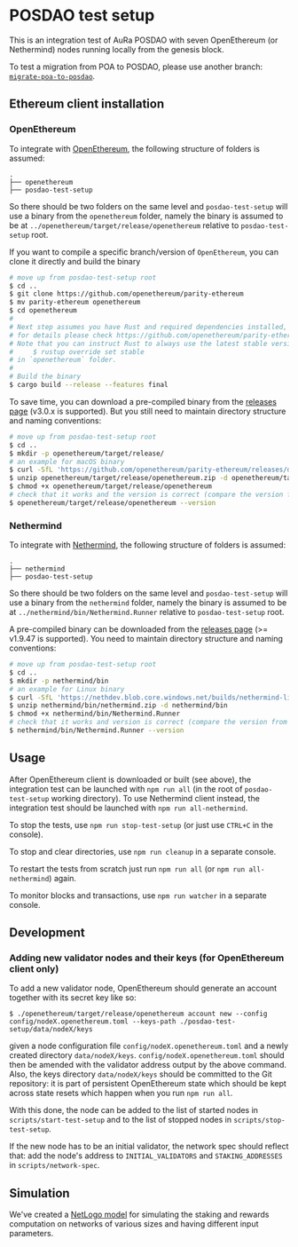 # POSDAO test setup

This is an integration test of AuRa POSDAO with seven OpenEthereum (or Nethermind) nodes running locally from the genesis block.

To test a migration from POA to POSDAO, please use another branch: [`migrate-poa-to-posdao`](https://github.com/poanetwork/posdao-test-setup/tree/migrate-poa-to-posdao#readme).


## Ethereum client installation

### OpenEthereum

To integrate with [OpenEthereum](https://github.com/openethereum/parity-ethereum), the following structure of folders is assumed:
```
.
├── openethereum
├── posdao-test-setup
```
So there should be two folders on the same level and `posdao-test-setup` will use a binary from the `openethereum` folder, namely the binary is assumed to be at `../openethereum/target/release/openethereum` relative to `posdao-test-setup` root.

If you want to compile a specific branch/version of `OpenEthereum`, you can clone it directly and build the binary
```bash
# move up from posdao-test-setup root
$ cd ..
$ git clone https://github.com/openethereum/parity-ethereum
$ mv parity-ethereum openethereum
$ cd openethereum
#
# Next step assumes you have Rust and required dependencies installed,
# for details please check https://github.com/openethereum/parity-ethereum#readme
# Note that you can instruct Rust to always use the latest stable version for this project by running
#     $ rustup override set stable
# in `openethereum` folder.
#
# Build the binary
$ cargo build --release --features final
```

To save time, you can download a pre-compiled binary from the [releases page](https://github.com/openethereum/parity-ethereum/releases) (v3.0.x is supported). But you still need to maintain directory structure and naming conventions:
```bash
# move up from posdao-test-setup root
$ cd ..
$ mkdir -p openethereum/target/release/
# an example for macOS binary
$ curl -SfL 'https://github.com/openethereum/parity-ethereum/releases/download/v3.0.1/openethereum-macos-v3.0.1.zip' -o openethereum/target/release/openethereum.zip
$ unzip openethereum/target/release/openethereum.zip -d openethereum/target/release
$ chmod +x openethereum/target/release/openethereum
# check that it works and the version is correct (compare the version from the binary with version on the release page)
$ openethereum/target/release/openethereum --version
```

### Nethermind

To integrate with [Nethermind](https://github.com/NethermindEth/nethermind), the following structure of folders is assumed:
```
.
├── nethermind
├── posdao-test-setup
```
So there should be two folders on the same level and `posdao-test-setup` will use a binary from the `nethermind` folder, namely the binary is assumed to be at `../nethermind/bin/Nethermind.Runner` relative to `posdao-test-setup` root.

A pre-compiled binary can be downloaded from the [releases page](https://github.com/NethermindEth/nethermind/releases) (>= v1.9.47 is supported). You need to maintain directory structure and naming conventions:
```bash
# move up from posdao-test-setup root
$ cd ..
$ mkdir -p nethermind/bin
# an example for Linux binary
$ curl -SfL 'https://nethdev.blob.core.windows.net/builds/nethermind-linux-amd64-1.9.47-e99cadc.zip' -o nethermind/bin/nethermind.zip
$ unzip nethermind/bin/nethermind.zip -d nethermind/bin
$ chmod +x nethermind/bin/Nethermind.Runner
# check that it works and version is correct (compare the version from the binary with version on the release page)
$ nethermind/bin/Nethermind.Runner --version
```


## Usage

After OpenEthereum client is downloaded or built (see above), the integration test can be launched with `npm run all` (in the root of `posdao-test-setup` working directory). To use Nethermind client instead, the integration test should be launched with `npm run all-nethermind`.

To stop the tests, use `npm run stop-test-setup` (or just use `CTRL+C` in the console).

To stop and clear directories, use `npm run cleanup` in a separate console.

To restart the tests from scratch just run `npm run all` (or `npm run all-nethermind`) again.

To monitor blocks and transactions, use `npm run watcher` in a separate console.


## Development

### Adding new validator nodes and their keys (for OpenEthereum client only)

To add a new validator node, OpenEthereum should generate an account together with its
secret key like so:

```
$ ./openethereum/target/release/openethereum account new --config config/nodeX.openethereum.toml --keys-path ./posdao-test-setup/data/nodeX/keys
```

given a node configuration file `config/nodeX.openethereum.toml` and a newly created
directory `data/nodeX/keys`. `config/nodeX.openethereum.toml` should then be amended
with the validator address output by the above command. Also, the keys directory
`data/nodeX/keys` should be committed to the Git repository: it is part
of persistent OpenEthereum state which should be kept across state resets which happen
when you run `npm run all`.

With this done, the node can be added to the list of started nodes in
`scripts/start-test-setup` and to the list of stopped nodes in
`scripts/stop-test-setup`.

If the new node has to be an initial validator, the network spec should reflect
that: add the node's address to `INITIAL_VALIDATORS` and `STAKING_ADDRESSES` in `scripts/network-spec`.

## Simulation

We've created a [NetLogo model](./simulation/README.md) for simulating the
staking and rewards computation on networks of various sizes and having
different input parameters.
